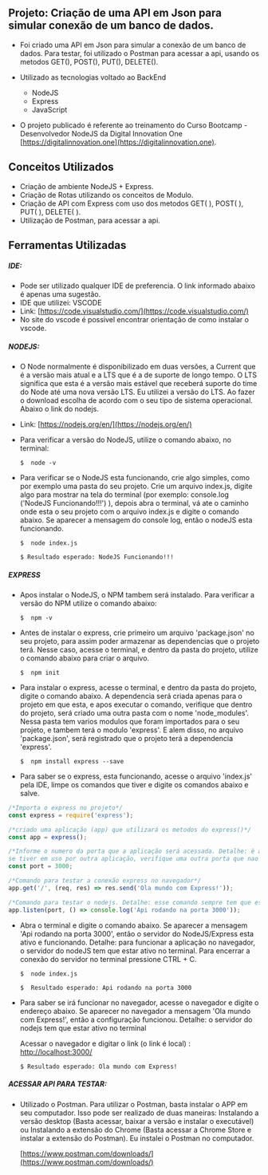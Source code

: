 ## Projeto: Criação de uma API em Json para simular conexão de um banco de dados.

- Foi criado uma API em Json para simular a conexão de um banco de dados. Para testar, foi utilizado o Postman para acessar a api, usando os metodos GET(), POST(), PUT(), DELETE(). 

- Utilizado as tecnologias voltado ao BackEnd
    * NodeJS 
    * Express
    * JavaScript 
 
- O projeto publicado é referente ao treinamento do Curso Bootcamp - Desenvolvedor NodeJS da Digital Innovation One [https://digitalinnovation.one](https://digitalinnovation.one).

## Conceitos Utilizados

- Criação de ambiente NodeJS + Express. 
- Criação de Rotas utilizando os conceitos de Modulo. 
- Criação de API com Express com uso dos metodos GET( ), POST( ), PUT( ), DELETE( ). 
- Utilização de Postman, para acessar a api.


## Ferramentas Utilizadas 

##### IDE: 

- Pode ser utilizado qualquer IDE de preferencia. O link informado abaixo é apenas uma sugestão.
- IDE que utilizei:  VSCODE
- Link: [https://code.visualstudio.com/](https://code.visualstudio.com/)
- No site do vscode é possivel encontrar orientação de como instalar o vscode.


##### NODEJS: 

- O Node normalmente é disponibilizado em duas versões, a Current que é a versão mais atual e a LTS que é a de suporte de longo tempo. O LTS significa que esta é a versão mais estável que receberá suporte do time do Node até uma nova versão LTS. Eu utilizei a versão do LTS. Ao fazer o download escolha de acordo com o seu tipo de sistema operacional. Abaixo o link do nodejs.

- Link: [https://nodejs.org/en/](https://nodejs.org/en/)

- Para verificar a versão do NodeJS, utilize o comando abaixo, no terminal:

  `$  node -v`

- Para verificar se o NodeJS esta funcionando, crie algo simples, como por exemplo uma pasta do seu projeto. Crie um arquivo index.js, digite algo para mostrar na tela do terminal (por exemplo: console.log ('NodeJS Funcionando!!!') ), depois abra o terminal, vá ate o caminho onde esta o seu projeto com o arquivo index.js e digite o comando abaixo. Se aparecer a mensagem do console log, então o nodeJS esta funcionando.

  `$  node index.js`

  `$ Resultado esperado: NodeJS Funcionando!!!`



##### EXPRESS

- Apos instalar o NodeJS, o NPM tambem será instalado. Para verificar a versão do NPM utilize o comando abaixo:

  `$  npm -v`

- Antes de instalar o express, crie primeiro um arquivo 'package.json' no seu projeto, para assim poder armazenar as dependencias que o projeto terá. Nesse caso, acesse o terminal, e dentro da pasta do projeto, utilize o comando abaixo para criar o arquivo. 

  `$  npm init`

- Para instalar o express, acesse o terminal, e dentro da pasta do projeto, digite o comando abaixo. A dependencia será criada apenas para o projeto em que esta, e apos executar o comando, verifique que dentro do projeto, será criado uma outra pasta com o nome 'node_modules'. Nessa pasta tem varios modulos que foram importados para o seu projeto, e tambem terá o modulo 'express'. E alem disso, no arquivo 'package.json', será registrado que o projeto terá a dependencia 'express'.

  `$  npm install express --save`

- Para saber se o express, esta funcionando, acesse o arquivo 'index.js' pela IDE, limpe os comandos que tiver e digite os comandos abaixo e salve. 

```javascript
/*Importa o express no projeto*/
const express = require('express');

/*criado uma aplicação (app) que utilizará os metodos do express()*/
const app = express();

/*Informe o numero da porta que a aplicação será acessada. Detalhe: è apenas uma sugestão, 
se tiver em uso por outra aplicação, verifique uma outra porta que nao esta em uso*/
const port = 3000; 

/*Comando para testar a conexão express no navegador*/
app.get('/', (req, res) => res.send('Ola mundo com Express!'));

/*Comando para testar o nodejs. Detalhe: esse comando sempre tem que esta no final do arquivo js*/
app.listen(port, () => console.log('Api rodando na porta 3000'));
```

- Abra o terminal e digite o comando abaixo. Se aparecer a mensagem 'Api rodando na porta 3000',
então o servidor do NodeJS/Express esta ativo e funcionando.
Detalhe: para funcionar a aplicação no navegador, o servidor do nodeJS tem que estar ativo no terminal.
Para encerrar a conexão do servidor no terminal pressione CTRL + C.

  `$  node index.js`

  `$  Resultado esperado: Api rodando na porta 3000`

- Para saber se irá funcionar no navegador, acesse o navegador e digite o endereço abaixo. Se aparecer no navegador a mensagem 'Ola mundo com Express!', então a configuração funcionou. Detalhe: o servidor do nodejs tem que estar ativo no terminal

  Acessar o navegador e digitar o link (o link é local) :  [http://localhost:3000/](http://localhost:3000/)

  `$ Resultado esperado: Ola mundo com Express!`


##### ACESSAR API PARA TESTAR: 

- Utilizado o Postman. Para utilizar o Postman, basta instalar o APP em seu computador. Isso pode ser realizado de duas maneiras: Instalando a versão desktop (Basta acessar, baixar a versão e instalar o executável) ou Instalando a extensão do Chrome (Basta acessar a Chrome Store e instalar a extensão do Postman). Eu instalei o Postman no computador.

  [https://www.postman.com/downloads/](https://www.postman.com/downloads/)

